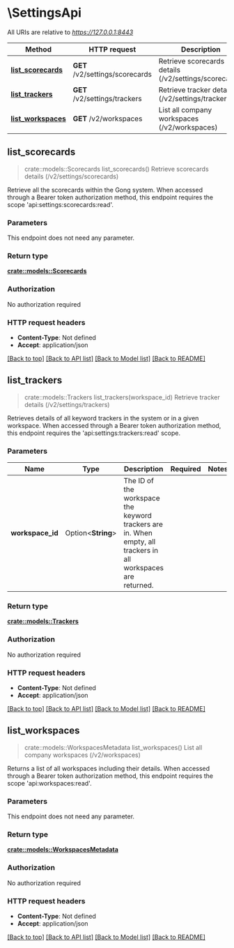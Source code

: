 # \SettingsApi

All URIs are relative to *https://127.0.0.1:8443*

Method | HTTP request | Description
------------- | ------------- | -------------
[**list_scorecards**](SettingsApi.md#list_scorecards) | **GET** /v2/settings/scorecards | Retrieve scorecards details (/v2/settings/scorecards)
[**list_trackers**](SettingsApi.md#list_trackers) | **GET** /v2/settings/trackers | Retrieve tracker details (/v2/settings/trackers)
[**list_workspaces**](SettingsApi.md#list_workspaces) | **GET** /v2/workspaces | List all company workspaces (/v2/workspaces)



## list_scorecards

> crate::models::Scorecards list_scorecards()
Retrieve scorecards details (/v2/settings/scorecards)

Retrieve all the scorecards within the Gong system.  When accessed through a Bearer token authorization method, this endpoint requires the scope 'api:settings:scorecards:read'.

### Parameters

This endpoint does not need any parameter.

### Return type

[**crate::models::Scorecards**](Scorecards.md)

### Authorization

No authorization required

### HTTP request headers

- **Content-Type**: Not defined
- **Accept**: application/json

[[Back to top]](#) [[Back to API list]](../README.md#documentation-for-api-endpoints) [[Back to Model list]](../README.md#documentation-for-models) [[Back to README]](../README.md)


## list_trackers

> crate::models::Trackers list_trackers(workspace_id)
Retrieve tracker details (/v2/settings/trackers)

Retrieves details of all keyword trackers in the system or in a given workspace.  When accessed through a Bearer token authorization method, this endpoint requires the  'api:settings:trackers:read' scope.

### Parameters


Name | Type | Description  | Required | Notes
------------- | ------------- | ------------- | ------------- | -------------
**workspace_id** | Option<**String**> | The ID of the workspace the keyword trackers are in. When empty, all trackers in all workspaces are returned. |  |

### Return type

[**crate::models::Trackers**](Trackers.md)

### Authorization

No authorization required

### HTTP request headers

- **Content-Type**: Not defined
- **Accept**: application/json

[[Back to top]](#) [[Back to API list]](../README.md#documentation-for-api-endpoints) [[Back to Model list]](../README.md#documentation-for-models) [[Back to README]](../README.md)


## list_workspaces

> crate::models::WorkspacesMetadata list_workspaces()
List all company workspaces (/v2/workspaces)

Returns a list of all workspaces including their details.  When accessed through a Bearer token authorization method, this endpoint requires the scope 'api:workspaces:read'.

### Parameters

This endpoint does not need any parameter.

### Return type

[**crate::models::WorkspacesMetadata**](WorkspacesMetadata.md)

### Authorization

No authorization required

### HTTP request headers

- **Content-Type**: Not defined
- **Accept**: application/json

[[Back to top]](#) [[Back to API list]](../README.md#documentation-for-api-endpoints) [[Back to Model list]](../README.md#documentation-for-models) [[Back to README]](../README.md)

